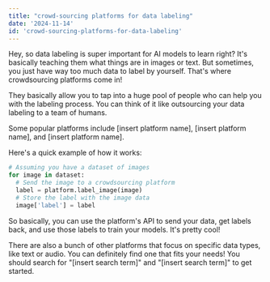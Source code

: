 ```yaml
---
title: "crowd-sourcing platforms for data labeling"
date: '2024-11-14'
id: 'crowd-sourcing-platforms-for-data-labeling'
---
```


Hey, so data labeling is super important for AI models to learn right? It's basically teaching them what things are in images or text.  But sometimes, you just have way too much data to label by yourself. That's where crowdsourcing platforms come in! 

They basically allow you to tap into a huge pool of people who can help you with the labeling process. You can think of it like outsourcing your data labeling to a team of humans. 

Some popular platforms include [insert platform name], [insert platform name], and [insert platform name]. 

Here's a quick example of how it works:

```python
# Assuming you have a dataset of images
for image in dataset:
  # Send the image to a crowdsourcing platform
  label = platform.label_image(image)
  # Store the label with the image data
  image['label'] = label
```

So basically, you can use the platform's API to send your data, get labels back, and use those labels to train your models. It's pretty cool! 

There are also a bunch of other platforms that focus on specific data types, like text or audio. You can definitely find one that fits your needs! You should search for "[insert search term]" and "[insert search term]" to get started.
